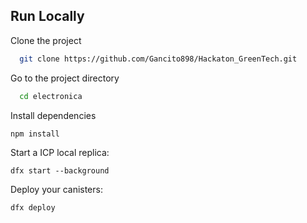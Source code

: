 ## Run Locally

Clone the project

```bash
  git clone https://github.com/Gancito898/Hackaton_GreenTech.git
```

Go to the project directory

```bash
  cd electronica
```

Install dependencies

```bash
npm install
```

Start a ICP local replica:

`dfx start --background`

Deploy your canisters:

`dfx deploy`

